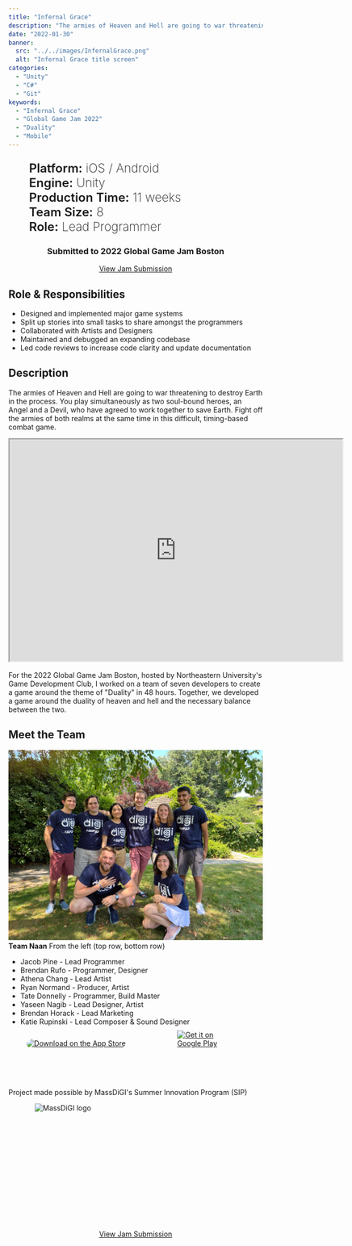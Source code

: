 ```yaml
---
title: "Infernal Grace"
description: "The armies of Heaven and Hell are going to war threatening to destroy Earth in the process. You play simultaneously as two soul-bound heroes, an Angel and a Devil, who have agreed to work together to save Earth. Fight off the armies of both realms at the same time in this difficult, timing-based combat game."
date: "2022-01-30"
banner:
  src: "../../images/InfernalGrace.png"
  alt: "Infernal Grace title screen"
categories:
  - "Unity"
  - "C#"
  - "Git"
keywords:
  - "Infernal Grace"
  - "Global Game Jam 2022"
  - "Duality"
  - "Mobile"
---
```


<style>
  .detailsName {
    text-align: left;
    font-weight: 600;
  }
  .detailsInfo {
    text-align: right;
    font-weight: 200;
    color: var(--subtext-color);
  }
  .airbridgeButton {
    border-radius: var(--border-radius);
    border: 0.125rem solid var(--primary-color);
    background: var(--background-color);
    padding: 0.5rem 1.5rem;
    transition: 25ms ease-out;
    color: var(--primary-color);
    margin-bottom: .5rem;
  }
  .airbridgeButton:hover {
    background: var(--primary-color);
    color: var(--background-color);
  }
  .storePages {
    display: flex; flex-direction: row; justify-content: space-around;
  }
  .storePages > a { margin-top: .75rem }
  .massdigiLogo { width: 400px; height: 250px; object-fit: cover; margin: auto; }
  @media (max-width: 666px) {
    .storePages { flex-direction: column; align-items: center }
  }
</style>

<ul style="font-size: 1.5rem; list-style: none">
  <li>
    <span class="detailsName">Platform:</span>
    <span class="detailsInfo">iOS / Android</span>
  </li>
  <li>
    <span class="detailsName">Engine:</span>
    <span class="detailsInfo">Unity</span>
  </li>
  <li>
    <span class="detailsName">Production Time:</span>
    <span class="detailsInfo">11 weeks</span>
  </li>
  <li>
    <span class="detailsName">Team Size:</span>
    <span class="detailsInfo">8</span>
  </li>
  <li>
    <span class="detailsName">Role:</span>
    <span class="detailsInfo">Lead Programmer</span>
  </li>
</ul>

<div style="text-align: center">
  <h3 style="color: var(--code-block-fun)">
    Submitted to 2022 Global Game Jam Boston</h3>
  <a href="https://globalgamejam.org/2022/games/infernal-grace-0" target="_blank" class="airbridgeButton">View Jam Submission</a>
</div>

## Role & Responsibilities
- Designed and implemented major game systems
- Split up stories into small tasks to share amongst the programmers
- Collaborated with Artists and Designers
- Maintained and debugged an expanding codebase
- Led code reviews to increase code clarity and update documentation

## Description
The armies of Heaven and Hell are going to war threatening to destroy Earth in the process. You play simultaneously as two soul-bound heroes, an Angel and a Devil, who have agreed to work together to save Earth. Fight off the armies of both realms at the same time in this difficult, timing-based combat game.

<iframe src="https://drive.google.com/file/d/1jvAim07x8338zR-FwgMmBBhWl9IrvfCb/preview" width="660" height="440" allow="accelerometer; autoplay; gyroscope; picture-in-picture" allowfullscreen></iframe>

For the 2022 Global Game Jam Boston, hosted by Northeastern University's Game Development Club, I worked on a team of seven developers to create a game around the theme of "Duality" in 48 hours. Together, we developed a game around the duality of heaven and hell and the necessary balance between the two. 

## Meet the Team
![Picture of Team Naan](../../images/SIP22Naan.jpeg)
**Team Naan** <span style="color: var(--subtext-color)">From the left (top row, bottom row)<span>
- Jacob Pine - Lead Programmer
- Brendan Rufo - Programmer, Designer
- Athena Chang - Lead Artist
- Ryan Normand - Producer, Artist
- Tate Donnelly - Programmer, Build Master
- Yaseen Nagib - Lead Designer, Artist
- Brendan Horack - Lead Marketing
- Katie Rupinski - Lead Composer & Sound Designer

<div class="storePages">
  <a href="https://apps.apple.com/us/app/hellfire-hair/id1630220119?itsct=apps_box_badge&amp;itscg=30200" style="display: block; overflow: hidden; border-radius: 13px; width: 250px; height: 83px;">
    <img src="https://tools.applemediaservices.com/api/badges/download-on-the-app-store/black/en-us?size=250x83&amp;releaseDate=1659312000&h=2b5cbfaedbf1f866a2a579cb9d9a9473" alt="Download on the App Store" style="border-radius: 13px; width: 100%; height: 100%">
  </a>
  <a href='https://play.google.com/store/apps/details?id=com.MassDiGi.Naan&pcampaignid=pcampaignidMKT-Other-global-all-co-prtnr-py-PartBadge-Mar2515-1'>
    <img alt='Get it on Google Play' style="max-height: 123px; margin: -20px" src='https://play.google.com/intl/en_us/badges/static/images/badges/en_badge_web_generic.png'/>
  </a>
</div>

Project made possible by MassDiGI's Summer Innovation Program (SIP)
<div style="display: flex; justify-content: around">
  <img class="massdigiLogo" src="https://pbs.twimg.com/profile_images/1402363749831426052/PQItLPnn_400x400.jpg" alt="MassDiGI logo">
</div>

<div style="text-align: center">
  <a href="https://globalgamejam.org/2022/games/infernal-grace-0" target="_blank" class="airbridgeButton">View Jam Submission</a>
</div>